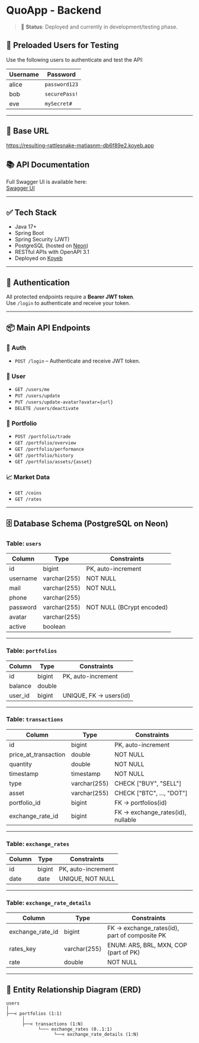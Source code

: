 # QuoApp - Backend

> 🔧 **Status**: Deployed and currently in development/testing phase.

## 👤 Preloaded Users for Testing

Use the following users to authenticate and test the API:

| Username | Password      |
|----------|---------------|
| alice    | `password123` |
| bob      | `securePass!` |
| eve      | `mySecret#`   |

---

## 🚀 Base URL

https://resulting-rattlesnake-matiasnm-db6f89e2.koyeb.app


## 📚 API Documentation

Full Swagger UI is available here:  
[Swagger UI](https://resulting-rattlesnake-matiasnm-db6f89e2.koyeb.app/swagger-ui/index.html#/)

---

## ✅ Tech Stack

- Java 17+
- Spring Boot
- Spring Security (JWT)
- PostgreSQL (hosted on [Neon](https://neon.tech))
- RESTful APIs with OpenAPI 3.1
- Deployed on [Koyeb](https://koyeb.com)

---

## 🔐 Authentication

All protected endpoints require a **Bearer JWT token**.  
Use `/login` to authenticate and receive your token.

---

## 📦 Main API Endpoints

### 🔑 Auth

- `POST /login` – Authenticate and receive JWT token.

### 👤 User

- `GET /users/me`
- `PUT /users/update`
- `PUT /users/update-avatar?avatar={url}`
- `DELETE /users/deactivate`

### 💸 Portfolio

- `POST /portfolio/trade`
- `GET /portfolio/overview`
- `GET /portfolio/performance`
- `GET /portfolio/history`
- `GET /portfolio/assets/{asset}`

### 📈 Market Data

- `GET /coins`
- `GET /rates`

---

## 🗄️ Database Schema (PostgreSQL on Neon)

### Table: `users`

| Column   | Type         | Constraints               |
|----------|--------------|---------------------------|
| id       | bigint       | PK, auto-increment        |
| username | varchar(255) | NOT NULL                  |
| mail     | varchar(255) | NOT NULL                  |
| phone    | varchar(255) |                           |
| password | varchar(255) | NOT NULL (BCrypt encoded) |
| avatar   | varchar(255) |                           |
| active   | boolean      |                           |

---

### Table: `portfolios`

| Column   | Type    | Constraints                  |
|----------|---------|------------------------------|
| id       | bigint  | PK, auto-increment           |
| balance  | double  |                              |
| user_id  | bigint  | UNIQUE, FK → users(id)       |

---

### Table: `transactions`

| Column              | Type         | Constraints                        |
|---------------------|--------------|------------------------------------|
| id                  | bigint       | PK, auto-increment                 |
| price_at_transaction| double       | NOT NULL                           |
| quantity            | double       | NOT NULL                           |
| timestamp           | timestamp    | NOT NULL                           |
| type                | varchar(255) | CHECK ["BUY", "SELL"]              |
| asset               | varchar(255) | CHECK ["BTC", ..., "DOT"]          |
| portfolio_id        | bigint       | FK → portfolios(id)                |
| exchange_rate_id    | bigint       | FK → exchange_rates(id), nullable |

---

### Table: `exchange_rates`

| Column | Type | Constraints        |
|--------|------|--------------------|
| id     | bigint | PK, auto-increment |
| date   | date   | UNIQUE, NOT NULL  |

---

### Table: `exchange_rate_details`

| Column           | Type           | Constraints                                   |
|------------------|----------------|-----------------------------------------------|
| exchange_rate_id | bigint         | FK → exchange_rates(id), part of composite PK |
| rates_key        | varchar(255)   | ENUM: ARS, BRL, MXN, COP (part of PK)         |
| rate             | double         | NOT NULL                                      |

---

## 🧭 Entity Relationship Diagram (ERD)

```text
users
│
├──< portfolios (1:1)
      │
      ├──< transactions (1:N)
            └─── exchange_rates (0..1:1)
                  └──< exchange_rate_details (1:N)
